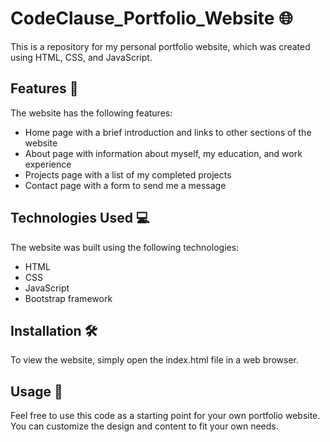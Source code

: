 # CodeClause_Portfolio_Website 🌐
This is a repository for my personal portfolio website, which was created using HTML, CSS, and JavaScript.

## Features 🚀
The website has the following features:

- Home page with a brief introduction and links to other sections of the website
- About page with information about myself, my education, and work experience
- Projects page with a list of my completed projects
- Contact page with a form to send me a message

## Technologies Used 💻
The website was built using the following technologies:

- HTML
- CSS
- JavaScript
- Bootstrap framework

## Installation 🛠️
To view the website, simply open the index.html file in a web browser.

## Usage 🤝
Feel free to use this code as a starting point for your own portfolio website. You can customize the design and content to fit your own needs.
